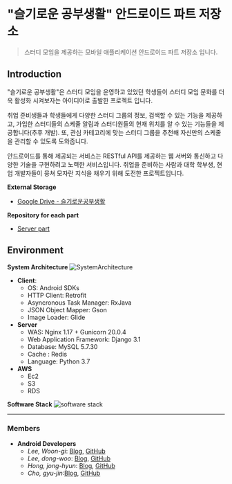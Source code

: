 # "슬기로운 공부생활" 안드로이드 파트 저장소
> 스터디 모임을 제공하는 모바일 애플리케이션 안드로이드 파트 저장소 입니다.

## Introduction

"슬기로운 공부생활"은 스터디 모임을 운영하고 있었던 학생들이 스터디 모임 문화를 더욱 활성화 시켜보자는 아이디어로 출발한 프로젝트 입니다.

취업 준비생들과 학생들에게 다양한 스터디 그룹의 정보, 검색할 수 있는 기능을 제공하고, 가입한 스터디들의 스케줄 알림과 스터디원들의 현재 위치를 알 수 있는 기능들을 제공합니다(추후 개발). 또, 관심 카테고리에 맞는 스터디 그룹을 추천해 자신만의 스케줄을 관리할 수 있도록 도와줍니다.

안드로이드를 통해 제공되는 서비스는 RESTful API를 제공하는 웹 서버와 통신하고 다양한 기술을 구현하려고 노력한 서비스입니다. 취업을 준비하는 사람과 대학 학부생, 현업 개발자들이 뭉쳐 모자란 지식을 채우기 위해 도전한 프로젝트입니다.

**External Storage**

- [Google Drive - 슬기로운공부생활](https://drive.google.com/drive/folders/1c73r8tay_c4sA5vNs_hEHLdTq4ZWuolu)

**Repository for each part**

- [Server part](https://github.com/wisestudy/wisestudy-server)

## Environment

**System Architecture**
![SystemArchitecture](https://user-images.githubusercontent.com/54352208/102881597-70009d80-4490-11eb-8ef9-f4cee3669f94.png)

- **Client**:
  - OS: Android SDKs
  - HTTP Client: Retrofit
  - Asyncronous Task Manager: RxJava
  - JSON Object Mapper: Gson
  - Image Loader: Glide
- **Server**
  - WAS: Nginx 1.17 + Gunicorn 20.0.4
  - Web Application Framework: Django 3.1
  - Database: MySQL 5.7.30
  - Cache : Redis
  - Language: Python 3.7
- **AWS**
  - Ec2
  - S3
  - RDS

**Software Stack**
![software stack](https://user-images.githubusercontent.com/54352208/102881593-6ecf7080-4490-11eb-9469-1243bfb22710.png)

---

### Members

- **Android Developers**
  - *Lee, Woon-gi*: [Blog](https://mynamewoon.tistory.com/manage/posts), [GitHub](https://github.com/leewoongi)
  - *Lee, dong-woo*: [Blog](https://edw216.github.io/), [GitHub](https://github.com/edw216)
  - *Hong, jong-hyun*: [Blog](https://comcompu.tistory.com/), [GitHub](https://github.com/jonghyunH)
  - *Cho, gyu-jin*:[Blog](https://chogyujin-study.tistory.com/), [GitHub](https://github.com/GyuJin-Cho)

